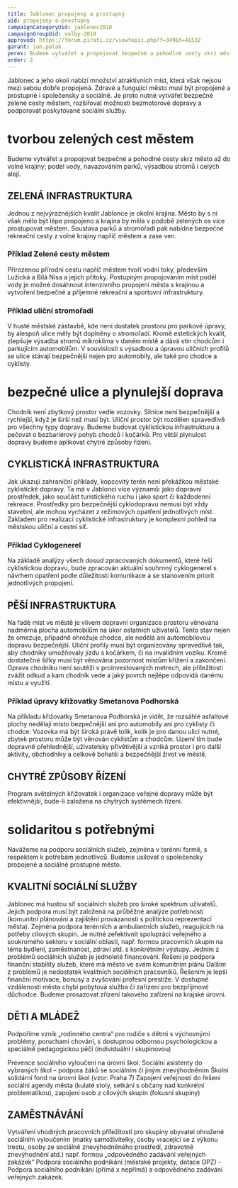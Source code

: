 ```yaml
---
title: Jablonec propojený a prostupný
uid: propojeny-a-prostupny
campaignCategoryUid: jablonec2018
campaignGroupUid: volby-2018
approved: https://forum.pirati.cz/viewtopic.php?f=349&t=41532
garant: jan.polak
perex: Budeme vytvářet a propojovat bezpečné a pohodlné cesty skrz město až do volné krajiny; podél vody, navazováním parků, výsadbou stromů i celých alejí. Budeme budovat cyklistickou infrastrukturu a pečovat o bezbariérový pohyb chodců i kočárků. Navážeme na podporu sociálních služeb, zejména v terénní formě, s respektem k potřebám jednotlivců. Budeme usilovat o společensky propojené a sociálně prostupné město.
order: 2
---
```

Jablonec a jeho okolí nabízí množství atraktivních míst, která však nejsou mezi sebou dobře propojená. Zdravé a fungující město musí být propojené a prostupné i společensky a sociálně. Je proto nutné vytvářet bezpečné zelené cesty městem, rozšiřovat možnosti bezmotorové dopravy a podporovat poskytované sociální služby.

# tvorbou zelených cest městem
Budeme vytvářet a propojovat bezpečné a pohodlné cesty skrz město až do volné krajiny; podél vody, navazováním parků, výsadbou stromů i celých alejí.

## ZELENÁ INFRASTRUKTURA
Jednou z nejvýraznějších kvalit Jablonce je okolní krajina. Město by s ní však mělo být lépe propojeno a krajina by měla v podobě zelených os více prostupovat městem. Soustava parků a stromořadí pak nabídne bezpečné rekreační cesty z volné krajiny napříč městem a zase ven.

### Příklad Zelené cesty městem
Přirozenou přírodní cestu napříč městem tvoří vodní toky, především Lužická a Bílá Nisa a jejich přítoky. Postupným propojováním míst podél vody je možné dosáhnout intenzivního propojení města s krajinou a vytvoření bezpečné a příjemné rekreační a sportovní infrastruktury.

### Příklad uliční stromořadí
V husté městské zástavbě, kde není dostatek prostoru pro parkové úpravy, by alespoň ulice měly být doplněny o stromořadí. Kromě estetických kvalit, zlepšuje výsadba stromů mikroklima v daném místě a dává stín chodcům i parkujícím automobilům. V souvislosti s výsadbou a úpravou uličních profilů se ulice stávají bezpečnější nejen pro automobily, ale také pro chodce a cyklisty.

# bezpečné ulice a plynulejší doprava
Chodník není zbytkový prostor vedle vozovky. Silnice není bezpečnější a rychlejší, když je širší než musí být. Uliční prostor být rozdělen spravedlivě pro všechny typy dopravy. Budeme budovat cyklistickou infrastrukturu a pečovat o bezbariérový pohyb chodců i kočárků. Pro větší plynulost dopravy budeme aplikovat chytré způsoby řízení.

## CYKLISTICKÁ INFRASTRUKTURA
Jak ukazují zahraniční příklady, kopcovitý terén není překážkou městské cyklistické dopravy. Ta má v Jablonci více významů: jako dopravní prostředek, jako součást turistického ruchu i jako sport či každodenní rekreace. Prostředky pro bezpečnější cyklodopravu nemusí být vždy stavební, ale mohou vycházet z režimových opatření jednotlivých míst. Základem pro realizaci cyklistické infrastruktury je komplexní pohled na městskou uliční a cestní síť.

### Příklad Cyklogenerel
Na základě analýzy všech dosud zpracovaných dokumentů, které řeší cyklistickou dopravu, bude zpracován aktuální souhrnný cyklogenerel s návrhem opatření podle důležitosti komunikace a se stanovením priorit jednotlivých propojení.

## PĚŠÍ INFRASTRUKTURA
Na řadě míst ve městě je vlivem dopravní organizace prostoru věnována nadměrná plocha automobilům na úkor ostatních uživatelů. Tento stav nejen že omezuje, případně ohrožuje chodce, ale nedělá ani automobilovou dopravu bezpečnější. Uliční profily musí být organizovány spravedlivě tak, aby chodníky umožňovaly jízdu s kočárkem, či na invalidním vozíku. Kromě dostatečné šířky musí být věnována pozornost místům křížení a zakončení. Oprava chodníku není soutěží v proinvestovaných metrech, ale příležitostí zvážit odkud a kam chodník vede a jaký povrch nejlépe odpovídá danému místu a využití.

### Příklad úpravy křižovatky Smetanova Podhorská
Na příkladu křižovatky Smetanova Podhorská je vidět, že rozsáhlé asfaltové plochy nedělají místo bezpečnější ani pro automobily ani pro cyklisty či chodce. Vozovka má být široká právě tolik, kolik je pro danou ulici nutné, zbytek prostoru může být věnován cyklistům a chodcům. Území tím bude dopravně přehlednější, uživatelsky přívětivější a vzniká prostor i pro další aktivity, obchodníky a celkově bohatší a bezpečnější život ve městě.

## CHYTRÉ ZPŮSOBY ŘÍZENÍ 
Program světelných křižovatek i organizace veřejné dopravy může být efektivnější, bude-li založena na chytrých systémech řízení. 

# solidaritou s potřebnými
Navážeme na podporu sociálních služeb, zejména v terénní formě, s respektem k potřebám jednotlivců. Budeme usilovat o společensky propojené a sociálně prostupné město.

## KVALITNÍ SOCIÁLNÍ SLUŽBY
Jablonec má hustou síť sociálních služeb pro široké spektrum uživatelů. Jejich podpora musí být založená na průběžné analýze potřebnosti (komunitní plánování a zajištění provázanosti s politickou reprezentací města). Zejména podpora terénních a ambulantních služeb, reagujících na potřeby cílových skupin. 
Je nutné zefektivnit spolupráci veřejného a soukromého sektoru v sociální oblasti, např. formou pracovních skupin na téma bydlení, zaměstnanost, zdraví atd. s konkrétními výstupy.
Jedním z problémů sociálních služeb je jednoleté financování. Řešení je podpora finanční stability služeb, které má město ve svém komunitním plánu
Dalším z problémů je nedostatek kvalitních sociálních pracovníků. Řešením je lepší finanční motivace, bonusy a zvyšování profesní prestiže.
V dostupné vzdálenosti města chybí pobytová služba či zařízení pro bezpříjmové důchodce. Budeme prosazovat  zřízení takového zařízení na krajské úrovni.

## DĚTI A MLÁDEŽ
Podpoříme vznik „rodinného centra“ pro rodiče s dětmi s výchovnými problémy, poruchami chování, s dostupnou odbornou psychologickou a speciálně pedagogickou péčí (individuální i skupinovou)

Prevence sociálního vyloučení na úrovni škol: 
Sociální asistenty do vybraných škol – podpora žáků se sociálním či jiným znevýhodněním
Školní solidární fond na úrovni škol (vzor: Praha 7)
Zapojení veřejnosti do řešení sociální agendy města (kulaté stoly, setkání s občany nad konkrétní problematikou), zapojení osob z cílových skupin (fokusní skupiny) 

## ZAMĚSTNÁVÁNÍ
Vytváření vhodných pracovních příležitostí pro skupiny obyvatel ohrožené sociálním vyloučením (matky samoživitelky, osoby vracející se z výkonu trestu, osoby ze sociálně znevýhodněného prostředí, zdravotně znevýhodnění atd.) např. formou „odpovědného zadávání veřejných zakázek“
Podpora sociálního podnikání (městské projekty, dotace OPZ) - 
Podpora sociálního podnikání (přímá x nepřímá) a odpovědného zadávání veřejných zakázek. 
